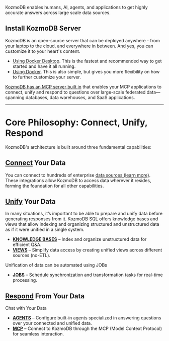 KozmoDB enables humans, AI, agents, and applications to get highly accurate answers across large scale data sources.


## Install KozmoDB Server 

KozmoDB is an open-source server that can be deployed anywhere - from your laptop to the cloud, and everywhere in between. And yes, you can customize it to your heart's content.

  * [Using Docker Desktop](https://docs.kozmodb.com/setup/self-hosted/docker-desktop). This is the fastest and recommended way to get started and have it all running.
  * [Using Docker](https://docs.kozmodb.com/setup/self-hosted/docker). This is also simple, but gives you more flexibility on how to further customize your server.

[KozmoDB has an MCP server built in](https://docs.kozmodb.com/mcp/overview) that enables your MCP applications to connect, unify and respond to questions over large-scale federated data—spanning databases, data warehouses, and SaaS applications.
 
----------------------------------------

# Core Philosophy: Connect, Unify, Respond

KozmoDB's architecture is built around three fundamental capabilities:

## [Connect](https://docs.kozmodb.com/integrations/data-overview) Your Data

You can connect to hundreds of enterprise [data sources (learn more)](https://docs.kozmodb.com/integrations/data-overview). These integrations allow KozmoDB to access data wherever it resides, forming the foundation for all other capabilities.

## [Unify](https://docs.kozmodb.com/kozmodb_sql/overview) Your Data


In many situations, it’s important to be able to prepare and unify data before generating responses from it. KozmoDB SQL offers knowledge bases and views that allow indexing and organizing structured and unstructured data as if it were unified in a single system.

* [**KNOWLEDGE BASES**](https://docs.kozmodb.com/kozmodb_sql/knowledge-bases) – Index and organize unstructured data for efficient Q&A.
* [**VIEWS**](https://docs.kozmodb.com/kozmodb_sql/sql/create/view) – Simplify data access by creating unified views across different sources (no-ETL).


Unification of data can be automated using JOBs

* [**JOBS**](https://docs.kozmodb.com/kozmodb_sql/sql/create/jobs) – Schedule synchronization and transformation tasks for real-time processing.


## [Respond](https://docs.kozmodb.com/kozmodb_sql/agents/agent) From Your Data

Chat with Your Data

* [**AGENTS**](https://docs.kozmodb.com/kozmodb_sql/agents/agent) – Configure built-in agents specialized in answering questions over your connected and unified data.
* [**MCP**](https://docs.kozmodb.com/mcp/overview) – Connect to KozmoDB through the MCP (Model Context Protocol) for seamless interaction.
